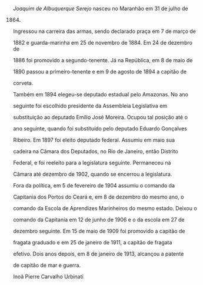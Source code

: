 

*Joaquim de Albuquerque Serejo* nasceu no Maranhão em 31 de julho de

1864.



Ingressou na carreira das armas, sendo declarado praça em 7 de março de

1882 e guarda-marinha em 25 de novembro de 1884. Em 24 de dezembro de

1886 foi promovido a segundo-tenente. Já na República, em 8 de maio de

1890 passou a primeiro-tenente e em 9 de agosto de 1894 a capitão de

corveta.



Também em 1894 elegeu-se deputado estadual pelo Amazonas. No ano

seguinte foi escolhido presidente da Assembleia Legislativa em

substituição ao deputado Emílio José Moreira. Ocupou tal posição até o

ano seguinte, quando foi substituído pelo deputado Eduardo Gonçalves

Ribeiro. Em 1897 foi eleito deputado federal. Assumiu em maio sua

cadeira na Câmara dos Deputados, no Rio de Janeiro, então Distrito

Federal, e foi reeleito para a legislatura seguinte. Permaneceu na

Câmara até dezembro de 1902, quando se encerrou a legislatura.



Fora da política, em 5 de fevereiro de 1904 assumiu o comando da

Capitania dos Portos do Ceará e, em 8 de dezembro do mesmo ano, o

comando da Escola de Aprendizes Marinheiros do mesmo estado. Deixou o

comando da Capitania em 12 de junho de 1906 e o da escola em 27 de

dezembro seguinte. Em 15 de maio de 1909 foi promovido a capitão de

fragata graduado e em 25 de janeiro de 1911, a capitão de fragata

efetivo. Dois anos depois, em 8 de janeiro de 1913, alcançou a patente

de capitão de mar e guerra.



Inoã Pierre Carvalho Urbinati



